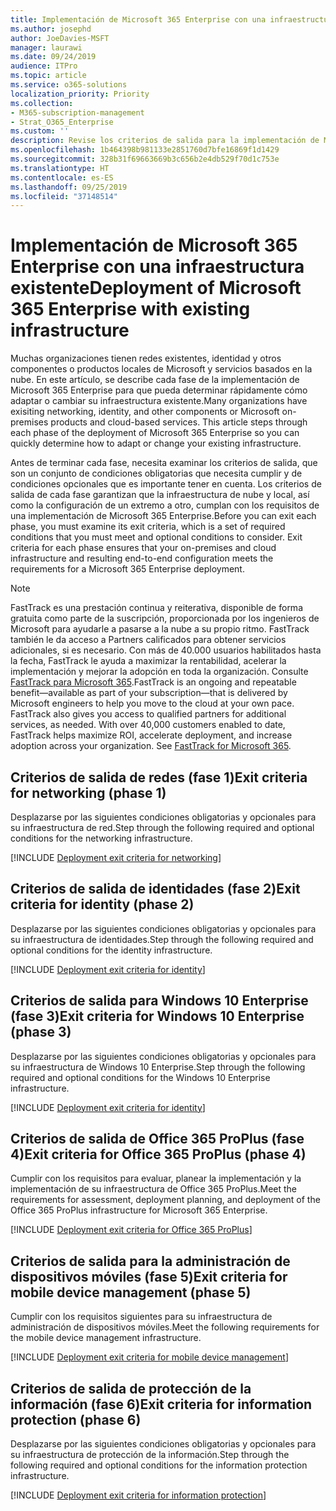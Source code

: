 ```yaml
---
title: Implementación de Microsoft 365 Enterprise con una infraestructura existente
ms.author: josephd
author: JoeDavies-MSFT
manager: laurawi
ms.date: 09/24/2019
audience: ITPro
ms.topic: article
ms.service: o365-solutions
localization_priority: Priority
ms.collection:
- M365-subscription-management
- Strat_O365_Enterprise
ms.custom: ''
description: Revise los criterios de salida para la implementación de Microsoft 365 Enterprise si tiene una infraestructura existente.
ms.openlocfilehash: 1b464398b981133e2851760d7bfe16869f1d1429
ms.sourcegitcommit: 328b31f69663669b3c656b2e4db529f70d1c753e
ms.translationtype: HT
ms.contentlocale: es-ES
ms.lasthandoff: 09/25/2019
ms.locfileid: "37148514"
---
```

# <a name="deployment-of-microsoft-365-enterprise-with-existing-infrastructure"></a><span data-ttu-id="a61c7-103">Implementación de Microsoft 365 Enterprise con una infraestructura existente</span><span class="sxs-lookup"><span data-stu-id="a61c7-103">Deployment of Microsoft 365 Enterprise with existing infrastructure</span></span>

<span data-ttu-id="a61c7-p101">Muchas organizaciones tienen redes existentes, identidad y otros componentes o productos locales de Microsoft y servicios basados en la nube. En este artículo, se describe cada fase de la implementación de Microsoft 365 Enterprise para que pueda determinar rápidamente cómo adaptar o cambiar su infraestructura existente.</span><span class="sxs-lookup"><span data-stu-id="a61c7-p101">Many organizations have exisiting networking, identity, and other components or Microsoft on-premises products and cloud-based services. This article steps through each phase of the deployment of Microsoft 365 Enterprise so you can quickly determine how to adapt or change your existing infrastructure.</span></span>

<span data-ttu-id="a61c7-p102">Antes de terminar cada fase, necesita examinar los criterios de salida, que son un conjunto de condiciones obligatorias que necesita cumplir y de condiciones opcionales que es importante tener en cuenta. Los criterios de salida de cada fase garantizan que la infraestructura de nube y local, así como la configuración de un extremo a otro, cumplan con los requisitos de una implementación de Microsoft 365 Enterprise.</span><span class="sxs-lookup"><span data-stu-id="a61c7-p102">Before you can exit each phase, you must examine its exit criteria, which is a set of required conditions that you must meet and optional conditions to consider. Exit criteria for each phase ensures that your on-premises and cloud infrastructure and resulting end-to-end configuration meets the requirements for a Microsoft 365 Enterprise deployment.</span></span>

> [!Note] 
> <span data-ttu-id="a61c7-p103">FastTrack es una prestación continua y reiterativa, disponible de forma gratuita como parte de la suscripción, proporcionada por los ingenieros de Microsoft para ayudarle a pasarse a la nube a su propio ritmo. FastTrack también le da acceso a Partners calificados para obtener servicios adicionales, si es necesario. Con más de 40.000 usuarios habilitados hasta la fecha, FastTrack le ayuda a maximizar la rentabilidad, acelerar la implementación y mejorar la adopción en toda la organización. Consulte [FastTrack para Microsoft 365](https://fasttrack.microsoft.com/microsoft365).</span><span class="sxs-lookup"><span data-stu-id="a61c7-p103">FastTrack is an ongoing and repeatable benefit—available as part of your subscription—that is delivered by Microsoft engineers to help you move to the cloud at your own pace. FastTrack also gives you access to qualified partners for additional services, as needed. With over 40,000 customers enabled to date, FastTrack helps maximize ROI, accelerate deployment, and increase adoption across your organization. See [FastTrack for Microsoft 365](https://fasttrack.microsoft.com/microsoft365).</span></span>

## <a name="exit-criteria-for-networking-phase-1"></a><span data-ttu-id="a61c7-112">Criterios de salida de redes (fase 1)</span><span class="sxs-lookup"><span data-stu-id="a61c7-112">Exit criteria for networking (phase 1)</span></span>

<span data-ttu-id="a61c7-113">Desplazarse por las siguientes condiciones obligatorias y opcionales para su infraestructura de red.</span><span class="sxs-lookup"><span data-stu-id="a61c7-113">Step through the following required and optional conditions for the networking infrastructure.</span></span>

[!INCLUDE [Deployment exit criteria for networking](./includes/deployment-exit-criteria-networking.md)]

## <a name="exit-criteria-for-identity-phase-2"></a><span data-ttu-id="a61c7-114">Criterios de salida de identidades (fase 2)</span><span class="sxs-lookup"><span data-stu-id="a61c7-114">Exit criteria for identity (phase 2)</span></span>

<span data-ttu-id="a61c7-115">Desplazarse por las siguientes condiciones obligatorias y opcionales para su infraestructura de identidades.</span><span class="sxs-lookup"><span data-stu-id="a61c7-115">Step through the following required and optional conditions for the identity infrastructure.</span></span>

[!INCLUDE [Deployment exit criteria for identity](./includes/deployment-exit-criteria-identity.md)]

## <a name="exit-criteria-for-windows-10-enterprise-phase-3"></a><span data-ttu-id="a61c7-116">Criterios de salida para Windows 10 Enterprise (fase 3)</span><span class="sxs-lookup"><span data-stu-id="a61c7-116">Exit criteria for Windows 10 Enterprise (phase 3)</span></span>

<span data-ttu-id="a61c7-117">Desplazarse por las siguientes condiciones obligatorias y opcionales para su infraestructura de Windows 10 Enterprise.</span><span class="sxs-lookup"><span data-stu-id="a61c7-117">Step through the following required and optional conditions for the Windows 10 Enterprise infrastructure.</span></span>

[!INCLUDE [Deployment exit criteria for identity](./includes/deployment-exit-criteria-windows10.md)]

## <a name="exit-criteria-for-office-365-proplus-phase-4"></a><span data-ttu-id="a61c7-118">Criterios de salida de Office 365 ProPlus (fase 4)</span><span class="sxs-lookup"><span data-stu-id="a61c7-118">Exit criteria for Office 365 ProPlus (phase 4)</span></span>

<span data-ttu-id="a61c7-119">Cumplir con los requisitos para evaluar, planear la implementación y la implementación de su infraestructura de Office 365 ProPlus.</span><span class="sxs-lookup"><span data-stu-id="a61c7-119">Meet the requirements for assessment, deployment planning, and deployment of the Office 365 ProPlus infrastructure for Microsoft 365 Enterprise.</span></span>

[!INCLUDE [Deployment exit criteria for Office 365 ProPlus](./includes/deployment-exit-criteria-office365proplus.md)]

## <a name="exit-criteria-for-mobile-device-management-phase-5"></a><span data-ttu-id="a61c7-120">Criterios de salida para la administración de dispositivos móviles (fase 5)</span><span class="sxs-lookup"><span data-stu-id="a61c7-120">Exit criteria for mobile device management (phase 5)</span></span>

<span data-ttu-id="a61c7-121">Cumplir con los requisitos siguientes para su infraestructura de administración de dispositivos móviles.</span><span class="sxs-lookup"><span data-stu-id="a61c7-121">Meet the following requirements for the mobile device management infrastructure.</span></span>

[!INCLUDE [Deployment exit criteria for mobile device management](./includes/deployment-exit-criteria-mobility.md)]

## <a name="exit-criteria-for-information-protection-phase-6"></a><span data-ttu-id="a61c7-122">Criterios de salida de protección de la información (fase 6)</span><span class="sxs-lookup"><span data-stu-id="a61c7-122">Exit criteria for information protection (phase 6)</span></span>

<span data-ttu-id="a61c7-123">Desplazarse por las siguientes condiciones obligatorias y opcionales para su infraestructura de protección de la información.</span><span class="sxs-lookup"><span data-stu-id="a61c7-123">Step through the following required and optional conditions for the information protection infrastructure.</span></span>

[!INCLUDE [Deployment exit criteria for information protection](./includes/deployment-exit-criteria-infoprotect.md)]

